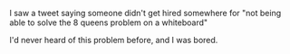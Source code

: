 I saw a tweet saying someone didn't get hired somewhere for "not being able to solve the 8 queens problem on a whiteboard"

I'd never heard of this problem before, and I was bored.
